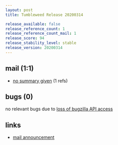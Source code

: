 ```yaml
---
layout: post
title: Tumbleweed Release 20200314

release_available: false
release_reference_count: 1
release_reference_count_mail: 1
release_score: 94
release_stability_level: stable
release_version: 20200314
---
```


## mail (1:1)

- [no summary given](https://github.com/boombatower/tumbleweed-review/issues/10) (1 refs)

## bugs (0)

<!--more-->

no relevant bugs due to [loss of bugzilla API access](https://bugzilla.opensuse.org/show_bug.cgi?id=1157722)



## links

- [mail announcement](https://github.com/boombatower/tumbleweed-review/issues/10)

